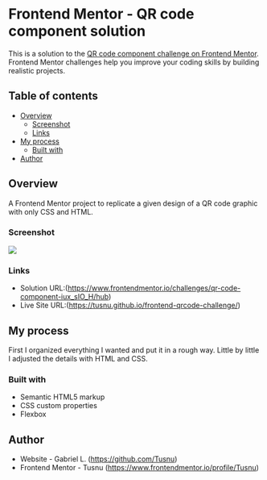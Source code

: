 # Frontend Mentor - QR code component solution

This is a solution to the [QR code component challenge on Frontend Mentor](https://www.frontendmentor.io/challenges/qr-code-component-iux_sIO_H). Frontend Mentor challenges help you improve your coding skills by building realistic projects. 

## Table of contents

- [Overview](#overview)
  - [Screenshot](#screenshot)
  - [Links](#links)
- [My process](#my-process)
  - [Built with](#built-with)
- [Author](#author)

## Overview

A Frontend Mentor project to replicate a given design of a QR code graphic with only CSS and HTML.

### Screenshot

![](./lests-practice/src/Screenshot_QRcode.png)

### Links

- Solution URL:(https://www.frontendmentor.io/challenges/qr-code-component-iux_sIO_H/hub)
- Live Site URL:(https://tusnu.github.io/frontend-qrcode-challenge/)

## My process

First I organized everything I wanted and put it in a rough way. Little by little I adjusted the details with HTML and CSS.

### Built with

- Semantic HTML5 markup
- CSS custom properties
- Flexbox


## Author

- Website - Gabriel L. (https://github.com/Tusnu)
- Frontend Mentor - Tusnu (https://www.frontendmentor.io/profile/Tusnu)